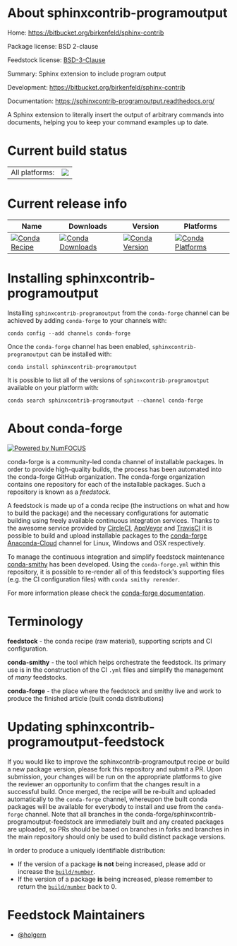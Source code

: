 About sphinxcontrib-programoutput
=================================

Home: https://bitbucket.org/birkenfeld/sphinx-contrib

Package license: BSD 2-clause

Feedstock license: [BSD-3-Clause](https://github.com/conda-forge/sphinxcontrib-programoutput-feedstock/blob/master/LICENSE.txt)

Summary: Sphinx extension to include program output

Development: https://bitbucket.org/birkenfeld/sphinx-contrib

Documentation: https://sphinxcontrib-programoutput.readthedocs.org/

A Sphinx extension to literally insert the output of arbitrary commands
into documents, helping you to keep your command examples up to date.


Current build status
====================


<table><tr><td>All platforms:</td>
    <td>
      <a href="https://dev.azure.com/conda-forge/feedstock-builds/_build/latest?definitionId=3573&branchName=master">
        <img src="https://dev.azure.com/conda-forge/feedstock-builds/_apis/build/status/sphinxcontrib-programoutput-feedstock?branchName=master">
      </a>
    </td>
  </tr>
</table>

Current release info
====================

| Name | Downloads | Version | Platforms |
| --- | --- | --- | --- |
| [![Conda Recipe](https://img.shields.io/badge/recipe-sphinxcontrib--programoutput-green.svg)](https://anaconda.org/conda-forge/sphinxcontrib-programoutput) | [![Conda Downloads](https://img.shields.io/conda/dn/conda-forge/sphinxcontrib-programoutput.svg)](https://anaconda.org/conda-forge/sphinxcontrib-programoutput) | [![Conda Version](https://img.shields.io/conda/vn/conda-forge/sphinxcontrib-programoutput.svg)](https://anaconda.org/conda-forge/sphinxcontrib-programoutput) | [![Conda Platforms](https://img.shields.io/conda/pn/conda-forge/sphinxcontrib-programoutput.svg)](https://anaconda.org/conda-forge/sphinxcontrib-programoutput) |

Installing sphinxcontrib-programoutput
======================================

Installing `sphinxcontrib-programoutput` from the `conda-forge` channel can be achieved by adding `conda-forge` to your channels with:

```
conda config --add channels conda-forge
```

Once the `conda-forge` channel has been enabled, `sphinxcontrib-programoutput` can be installed with:

```
conda install sphinxcontrib-programoutput
```

It is possible to list all of the versions of `sphinxcontrib-programoutput` available on your platform with:

```
conda search sphinxcontrib-programoutput --channel conda-forge
```


About conda-forge
=================

[![Powered by NumFOCUS](https://img.shields.io/badge/powered%20by-NumFOCUS-orange.svg?style=flat&colorA=E1523D&colorB=007D8A)](http://numfocus.org)

conda-forge is a community-led conda channel of installable packages.
In order to provide high-quality builds, the process has been automated into the
conda-forge GitHub organization. The conda-forge organization contains one repository
for each of the installable packages. Such a repository is known as a *feedstock*.

A feedstock is made up of a conda recipe (the instructions on what and how to build
the package) and the necessary configurations for automatic building using freely
available continuous integration services. Thanks to the awesome service provided by
[CircleCI](https://circleci.com/), [AppVeyor](https://www.appveyor.com/)
and [TravisCI](https://travis-ci.com/) it is possible to build and upload installable
packages to the [conda-forge](https://anaconda.org/conda-forge)
[Anaconda-Cloud](https://anaconda.org/) channel for Linux, Windows and OSX respectively.

To manage the continuous integration and simplify feedstock maintenance
[conda-smithy](https://github.com/conda-forge/conda-smithy) has been developed.
Using the ``conda-forge.yml`` within this repository, it is possible to re-render all of
this feedstock's supporting files (e.g. the CI configuration files) with ``conda smithy rerender``.

For more information please check the [conda-forge documentation](https://conda-forge.org/docs/).

Terminology
===========

**feedstock** - the conda recipe (raw material), supporting scripts and CI configuration.

**conda-smithy** - the tool which helps orchestrate the feedstock.
                   Its primary use is in the construction of the CI ``.yml`` files
                   and simplify the management of *many* feedstocks.

**conda-forge** - the place where the feedstock and smithy live and work to
                  produce the finished article (built conda distributions)


Updating sphinxcontrib-programoutput-feedstock
==============================================

If you would like to improve the sphinxcontrib-programoutput recipe or build a new
package version, please fork this repository and submit a PR. Upon submission,
your changes will be run on the appropriate platforms to give the reviewer an
opportunity to confirm that the changes result in a successful build. Once
merged, the recipe will be re-built and uploaded automatically to the
`conda-forge` channel, whereupon the built conda packages will be available for
everybody to install and use from the `conda-forge` channel.
Note that all branches in the conda-forge/sphinxcontrib-programoutput-feedstock are
immediately built and any created packages are uploaded, so PRs should be based
on branches in forks and branches in the main repository should only be used to
build distinct package versions.

In order to produce a uniquely identifiable distribution:
 * If the version of a package **is not** being increased, please add or increase
   the [``build/number``](https://docs.conda.io/projects/conda-build/en/latest/resources/define-metadata.html#build-number-and-string).
 * If the version of a package **is** being increased, please remember to return
   the [``build/number``](https://docs.conda.io/projects/conda-build/en/latest/resources/define-metadata.html#build-number-and-string)
   back to 0.

Feedstock Maintainers
=====================

* [@holgern](https://github.com/holgern/)

